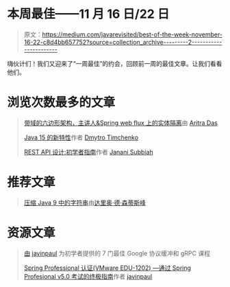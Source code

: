 # 本周最佳——11 月 16 日/22 日

> 原文：<https://medium.com/javarevisited/best-of-the-week-november-16-22-c8d4bb657752?source=collection_archive---------2----------------------->

嗨伙计们！我们又迎来了“一周最佳”的约会，回顾前一周的最佳文章。让我们看看他们。

# 浏览次数最多的文章

> [带域的六边形架构，主讲人&Spring web flux 上的实体隔离](/javarevisited/hexagonal-architecture-with-domain-presenter-entity-segregation-on-spring-webflux-ef053a495bdc)由 [Aritra Das](https://medium.com/u/d94b6af563c6?source=post_page-----c8d4bb657752--------------------------------)
> 
> [Java 15 的新特性](/javarevisited/whats-new-in-java-15-70335926cc42)作者 [Dmytro Timchenko](https://medium.com/u/b2ed152fefdb?source=post_page-----c8d4bb657752--------------------------------)
> 
> [REST API 设计:初学者指南](/javarevisited/rest-api-design-things-to-consider-96ac8a549aff)作者 [Janani Subbiah](https://medium.com/u/906039a41916?source=post_page-----c8d4bb657752--------------------------------)

# 推荐文章

> [压缩 Java 9 中的字符串](/javarevisited/compact-strings-in-java-9-a94e18bc8f12)由[达里奥·德·森蒂斯峰](https://medium.com/u/16b3e1182e6b?source=post_page-----c8d4bb657752--------------------------------)

# 资源文章

> [由](/javarevisited/5-best-google-protocol-buffer-and-gprc-courses-for-beginners-22633658983e) [javinpaul](https://medium.com/u/bb36d8439904?source=post_page-----c8d4bb657752--------------------------------) 为初学者提供的 7 门最佳 Google 协议缓冲和 gRPC 课程
> 
> [Spring Professional 认证(VMware EDU-1202) —通过 Spring Profesional v5.0 考试的终极指南](/javarevisited/spring-professional-certification-vmware-edu-1202-the-ultimate-guide-to-pass-spring-11dab8d311c3)作者 [javinpaul](https://medium.com/u/bb36d8439904?source=post_page-----c8d4bb657752--------------------------------)